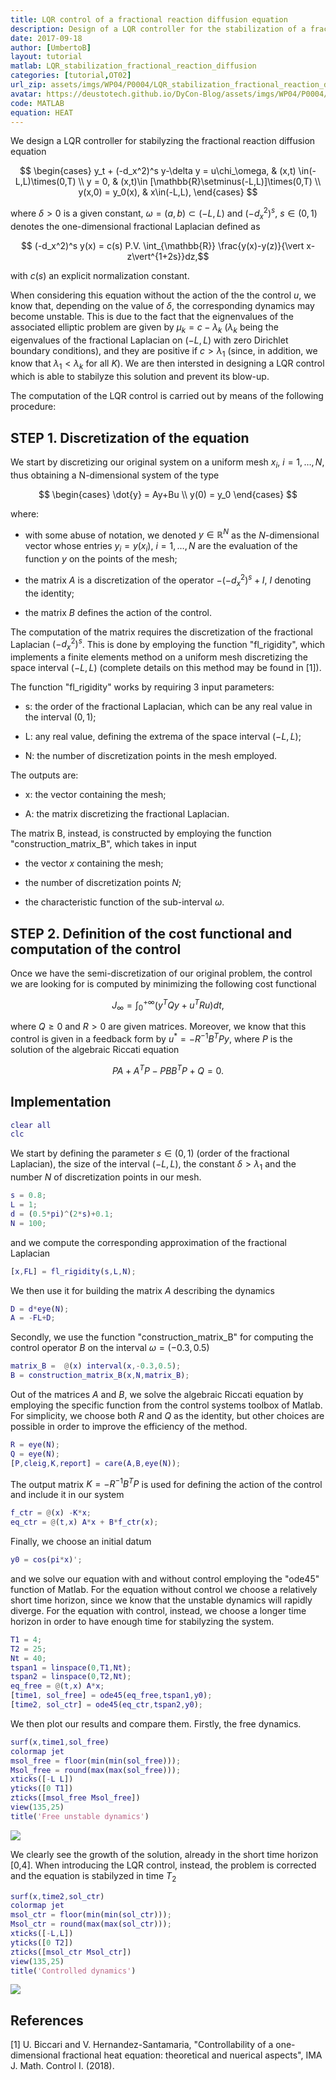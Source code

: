 ```yaml
---
title: LQR control of a fractional reaction diffusion equation
description: Design of a LQR controller for the stabilization of a fractional reaction diffusion equation
date: 2017-09-18
author: [UmbertoB]
layout: tutorial
matlab: LQR_stabilization_fractional_reaction_diffusion
categories: [tutorial,OT02]
url_zip: assets/imgs/WP04/P0004/LQR_stabilization_fractional_reaction_diffusion.zip
avatar: https://deustotech.github.io/DyCon-Blog/assets/imgs/WP04/P0004/copiaRM_01.png
code: MATLAB
equation: HEAT
---
```


We design a LQR controller for stabilyzing the fractional reaction diffusion equation


$$ \begin{cases} y_t + (-d_x^2)^s y-\delta y = u\chi_\omega, & (x,t) \in(-L,L)\times(0,T) \\ y = 0, & (x,t)\in [\mathbb{R}\setminus(-L,L)]\times(0,T) \\ y(x,0) = y_0(x), & x\in(-L,L), \end{cases} $$


where $\delta>0$ is a given constant, $\omega = (a,b)\subset(-L,L)$ and $(-d_x^2)^s$, $s\in(0,1)$ denotes the one-dimensional fractional Laplacian defined as


$$ (-d_x^2)^s y(x) = c(s) P.V. \int_{\mathbb{R}} \frac{y(x)-y(z)}{\vert x-z\vert^{1+2s}}dz,$$


with $c(s)$ an explicit normalization constant.


When considering this equation without the action of the the control $u$, we know that, depending on the value of $\delta$, the corresponding dynamics may become unstable. This is due to the fact that the eignenvalues of the associated elliptic problem are given by $\mu_k=c-\lambda_k$ ($\lambda_k$ being the eigenvalues of the fractional Laplacian on $(-L,L)$ with zero Dirichlet boundary conditions), and they are positive if $c>\lambda_1$ (since, in addition, we know that $\lambda_1<\lambda_k$ for all $K$). We are then intersted in designing a LQR control which is able to stabilyze this solution and prevent its blow-up.


The computation of the LQR control is carried out by means of the following procedure:

## STEP 1. Discretization of the equation


We start by discretizing our original system on a uniform mesh $x_i$, $i=1,\ldots,N$, thus obtaining a N-dimensional system of the type


$$ \begin{cases} \dot{y} = Ay+Bu \\ y(0) = y_0 \end{cases} $$


where:


- with some abuse of notation, we denoted $y\in\mathbb{R}^N$ as the   $N$-dimensional vector whose entries $y_i=y(x_i)$, $i=1,\ldots,N$ are   the evaluation of the function $y$ on the points of the mesh;


- the matrix $A$ is a discretization of the operator $-(-d_x^2)^s + I$,   $I$ denoting the identity;


- the matrix $B$ defines the action of the control.


The computation of the matrix requires the discretization of the fractional Laplacian $(-d_x^2)^s$. This is done by employing the function "fl_rigidity", which implements a finite elements method on a uniform mesh discretizing the space interval $(-L,L)$ (complete details on this method may be found in [1]).


The function "fl_rigidity" works by requiring 3 input parameters:


- s: the order of the fractional Laplacian, which can be any real value      in the interval $(0,1)$;


- L: any real value, defining the extrema of the space interval $(-L,L)$;


- N: the number of discretization points in the mesh employed.


The outputs are:


- x: the vector containing the mesh;


- A: the matrix discretizing the fractional Laplacian.


The matrix B, instead, is constructed by employing the function "construction_matrix_B", which takes in input


- the vector $x$ containing the mesh;


- the number of discretization points $N$;


- the characteristic function of the sub-interval $\omega$.

## STEP 2. Definition of the cost functional and computation of the control


Once we have the semi-discretization of our original problem, the control we are looking for is computed by minimizing the following cost functional


$$ J_{\infty} = \int_{0}^{+\infty} \Big(y^TQy + u^TRu\Big)dt, $$


where $Q\geq 0$ and $R>0$ are given matrices. Moreover, we know that this control is given in a feedback form by $u^*=-R^{-1}B^TPy$, where $P$ is the solution of the algebraic Riccati equation


$$ PA + A^TP-PBB^TP+Q = 0.$$

## Implementation

```matlab
clear all
clc
```


We start by defining the parameter $s\in(0,1)$ (order of the fractional Laplacian), the size of the interval $(-L,L)$, the constant $\delta> \lambda_1$ and the number $N$ of discretization points in our mesh.

```matlab
s = 0.8;
L = 1;
d = (0.5*pi)^(2*s)+0.1;
N = 100;
```


and we compute the corresponding approximation of the fractional Laplacian

```matlab
[x,FL] = fl_rigidity(s,L,N);
```


We then use it for building the matrix $A$ describing the dynamics

```matlab
D = d*eye(N);
A = -FL+D;
```


Secondly, we use the function "construction_matrix_B" for computing the control operator $B$ on the interval $\omega=(-0.3,0.5)$

```matlab
matrix_B =  @(x) interval(x,-0.3,0.5);
B = construction_matrix_B(x,N,matrix_B);
```


Out of the matrices $A$ and $B$, we solve the algebraic Riccati equation by employing the specific function from the control systems toolbox of Matlab. For simplicity, we choose both $R$ and $Q$ as the identity, but other choices are possible in order to improve the efficiency of the method.

```matlab
R = eye(N);
Q = eye(N);
[P,cleig,K,report] = care(A,B,eye(N));
```


The output matrix $K=-R^{-1}B^TP$ is used for defining the action of the control and include it in our system

```matlab
f_ctr = @(x) -K*x;
eq_ctr = @(t,x) A*x + B*f_ctr(x);
```


Finally, we choose an initial datum

```matlab
y0 = cos(pi*x)';
```


and we solve our equation with and without control employing the "ode45" function of Matlab. For the equation without control we choose a relatively short time horizon, since we know that the unstable dynamics will rapidly diverge. For the equation with control, instead, we choose a longer time horizon in order to have enough time for stabilyzing the system.

```matlab
T1 = 4;
T2 = 25;
Nt = 40;
tspan1 = linspace(0,T1,Nt);
tspan2 = linspace(0,T2,Nt);
eq_free = @(t,x) A*x;
[time1, sol_free] = ode45(eq_free,tspan1,y0);
[time2, sol_ctr] = ode45(eq_ctr,tspan2,y0);
```


We then plot our results and compare them. Firstly, the free dynamics.

```matlab
surf(x,time1,sol_free)
colormap jet
msol_free = floor(min(min(sol_free)));
Msol_free = round(max(max(sol_free)));
xticks([-L L])
yticks([0 T1])
zticks([msol_free Msol_free])
view(135,25)
title('Free unstable dynamics')
```


![]({{site.url}}{{site.baseurl}}/assets/imgs/WP04/P0004/copiaRM_01.png)

We clearly see the growth of the solution, already in the short time horizon [0,4]. When introducing the LQR control, instead, the problem is corrected and the equation is stabilyzed in time $T_2$

```matlab
surf(x,time2,sol_ctr)
colormap jet
msol_ctr = floor(min(min(sol_ctr)));
Msol_ctr = round(max(max(sol_ctr)));
xticks([-L,L])
yticks([0 T2])
zticks([msol_ctr Msol_ctr])
view(135,25)
title('Controlled dynamics')
```


![]({{site.url}}{{site.baseurl}}/assets/imgs/WP04/P0004/copiaRM_02.png)


## References


[1] U. Biccari and V. Hernandez-Santamaria, "Controllability of a one-dimensional fractional heat equation: theoretical and nuerical aspects", IMA J. Math. Control I. (2018).
